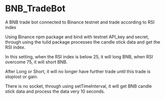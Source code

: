 # BNB_TradeBot
A BNB trade bot connected to Binance testnet and trade according to RSI index


Using Binance npm package and bind with testnet API_key and secret, through using the tulid package processes the candle stick data and get the RSI index. 

In this setting, when the RSI index is below 25, it will long BNB, when RSI overcome 75, it will short BNB.

After Long or Short, it will no longer have further trade until this trade is stoplost or gain.

There is no socket, through using setTimeInterval, it will get BNB candle stick data and process the data very 10 seconds.
